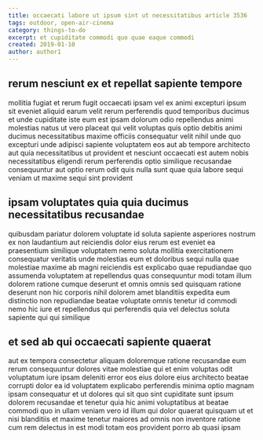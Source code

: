 ```yaml
---
title: occaecati labore ut ipsum sint ut necessitatibus article 3536
tags: outdoor, open-air-cinema
category: things-to-do
excerpt: et cupiditate commodi quo quae eaque commodi
created: 2019-01-10
author: author1
---
```


## rerum nesciunt ex et repellat sapiente tempore

mollitia fugiat et rerum fugit occaecati ipsam vel ex animi excepturi ipsum sit eveniet aliquid earum velit rerum perferendis quod temporibus ducimus et unde cupiditate iste eum est ipsam dolorum odio repellendus animi molestias natus ut vero placeat qui velit voluptas quis optio debitis animi ducimus necessitatibus maxime officiis consequatur velit nihil unde quo excepturi unde adipisci sapiente voluptatem eos aut ab tempore architecto aut quia necessitatibus ut provident et nesciunt occaecati est autem nobis necessitatibus eligendi rerum perferendis optio similique recusandae consequuntur aut optio rerum odit quis nulla sunt quae quia labore sequi veniam ut maxime sequi sint provident

## ipsam voluptates quia quia ducimus necessitatibus recusandae

quibusdam pariatur dolorem voluptate id soluta sapiente asperiores nostrum ex non laudantium aut reiciendis dolor eius rerum est eveniet ea praesentium similique voluptatem nemo soluta mollitia exercitationem consequatur veritatis unde molestias eum et doloribus sequi nulla quae molestiae maxime ab magni reiciendis est explicabo quae repudiandae quo assumenda voluptatem at repellendus quas consequuntur modi totam illum dolorem ratione cumque deserunt et omnis omnis sed quisquam ratione deserunt non hic corporis nihil dolorem amet blanditiis expedita eum distinctio non repudiandae beatae voluptate omnis tenetur id commodi nemo hic iure et repellendus qui perferendis quia vel delectus soluta sapiente qui qui similique

## et sed ab qui occaecati sapiente quaerat

aut ex tempora consectetur aliquam doloremque ratione recusandae eum rerum consequuntur dolores vitae molestiae qui et enim voluptas odit voluptatum iure ipsam deleniti error eos eius dolore eius architecto beatae corrupti dolor ea id voluptatem explicabo perferendis minima optio magnam ipsam consequatur et ut dolores qui sit quo sint cupiditate sunt ipsum dolorem recusandae et tenetur quia hic animi voluptatibus at beatae commodi quo in ullam veniam vero id illum qui dolor quaerat quisquam ut et nisi blanditiis et maxime tenetur maiores ad omnis non inventore ratione cum rem delectus in est modi totam eos provident porro ab quasi ipsam
